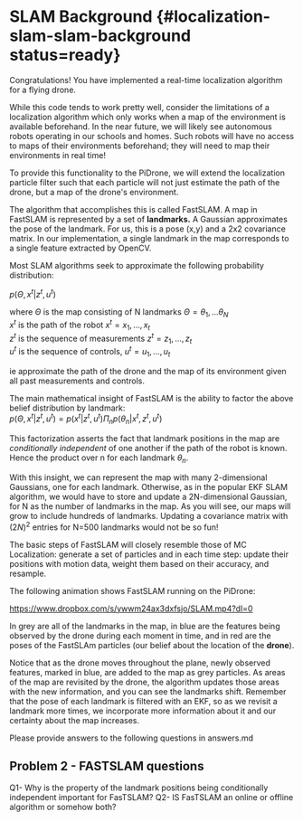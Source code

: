 # SLAM Background {#localization-slam-slam-background status=ready}

Congratulations! You have implemented a real-time localization algorithm for a flying drone.

While this code tends to work pretty well, consider the limitations of a localization algorithm which only works when a map of the environment is available beforehand. In the near future, we will likely see autonomous robots operating in our schools and homes. Such robots will have no access to maps of their environments beforehand; they will need to map their environments in real time!

To provide this functionality to the PiDrone, we will extend the localization particle filter such that each particle will not just estimate the path of the drone, but a map of the drone's environment.  

The algorithm that accomplishes this is called FastSLAM. A map in FastSLAM is represented by a set of **landmarks.** A Gaussian approximates the pose of the landmark. For us, this is a pose (x,y) and a 2x2 covariance matrix. In our implementation, a single landmark in the map corresponds to a single feature extracted by OpenCV.

Most SLAM algorithms seek to approximate the following probability distribution:

$p(\Theta, x^t | z^t, u^t)$  

where $\Theta$ is the map consisting of N landmarks $\Theta=\theta_1,...\theta_N$  
$x^t$ is the path of the robot $x^t= x_1,...,x_t$  
$z^t$ is the sequence of measurements $z^t= z_1,...,z_t$  
$u^t$ is the sequence of controls, $u^t= u_1,...,u_t$  

ie approximate the path of the drone and the map of its environment given all past measurements and controls.

The main mathematical insight of FastSLAM is the ability to factor the above belief distribution by landmark:  
$p(\Theta, x^t | z^t, u^t)=p(x^t | z^t, u^t)\Pi_n{p(\theta_n |x^t, z^t, u^t)}$

This factorization asserts the fact that landmark positions in the map are *conditionally independent* of one another if the path of the robot is known. Hence the product over n for each landmark $\theta_n$.

With this insight, we can represent the map with many 2-dimensional Gaussians, one for each landmark. Otherwise, as in the popular EKF SLAM algorithm, we would have to store and update a 2N-dimensional Gaussian, for N as the number of landmarks in the map. As you will see, our maps will grow to include hundreds of landmarks. Updating a covariance matrix with $(2N)^2$ entries for N=500 landmarks would not be so fun!

The basic steps of FastSLAM will closely resemble those of MC Localization: generate a set of particles and in each time step: update their positions with motion data, weight them based on their accuracy, and resample.

The following animation shows FastSLAM running on the PiDrone:    

https://www.dropbox.com/s/ywwm24ax3dxfsjo/SLAM.mp4?dl=0

In grey are all of the landmarks in the map, in blue are the features being observed by the drone during each
moment in time, and in red are the poses of the FastSLAm particles (our belief
about the location of the **drone**).

Notice that as the drone moves throughout the plane, newly observed features,
marked in blue, are added to the map as grey particles. As areas of the map
are revisited by the drone, the algorithm updates those areas with the new
information, and you can see the landmarks shift. Remember that the pose of each
landmark is filtered with an EKF, so as we revisit a landmark more times,
we incorporate more information about it and our certainty about the map increases.

Please provide answers to the following questions in answers.md

## Problem 2 - FASTSLAM questions
Q1- Why is the property of the landmark positions being conditionally independent important for FasTSLAM?
Q2- IS FasTSLAM an online or offline algorithm or somehow both?

